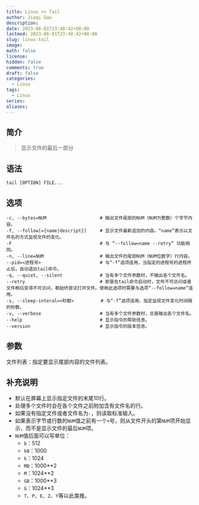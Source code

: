```yaml
---
title: Linux >> Tail
author: Jiaqi Gao
description: 
date: 2023-06-01T23:48:42+08:00
lastmod: 2023-06-01T23:48:42+08:00
slug: linux-tail
image: 
math: false
license: 
hidden: false
comments: true
draft: false
categories:
  - Linux
tags:
  - Linux
series:
aliases:
---
```

## 简介

> 显示文件的最后一部分

## 语法

```shell
tail [OPTION] FILE...
```

## 选项

```shell
-c, --bytes=NUM                    # 输出文件尾部的NUM（NUM为整数）个字节内容。
-f, --follow[={name|descript}]     # 显示文件最新追加的内容。“name”表示以文件名的方式监视文件的变化。
-F                                 # 与 “--follow=name --retry” 功能相同。
-n, --line=NUM                     # 输出文件的尾部NUM（NUM位数字）行内容。
--pid=<进程号>                      # 与“-f”选项连用，当指定的进程号的进程终止后，自动退出tail命令。
-q, --quiet, --silent              # 当有多个文件参数时，不输出各个文件名。
--retry                            # 即是在tail命令启动时，文件不可访问或者文件稍后变得不可访问，都始终尝试打开文件。使用此选项时需要与选项“--follow=name”连用。
-s, --sleep-interal=<秒数>          # 与“-f”选项连用，指定监视文件变化时间隔的秒数。
-v, --verbose                      # 当有多个文件参数时，总是输出各个文件名。
--help                             # 显示指令的帮助信息。
--version                          # 显示指令的版本信息。
```

## 参数

文件列表：指定要显示尾部内容的文件列表。

## 补充说明

* 默认在屏幕上显示指定文件的末尾10行。
* 处理多个文件时会在各个文件之前附加含有文件名的行。
* 如果没有指定文件或者文件名为`-`，则读取标准输入。
* 如果表示字节或行数的`NUM`值之前有一个`+`号，则从文件开头的第`NUM`项开始显示，而不是显示文件的最后`NUM`项。
* `NUM`值后面可以写单位：
  * `b`：512
  * `kB`：1000
  * `k`：1024
  * `MB`：1000**2
  * `M`：1024**2
  * `GB`：1000**3
  * `G`：1024**3
  * `T`、`P`、`E`、`Z`、`Y`等以此类推。
